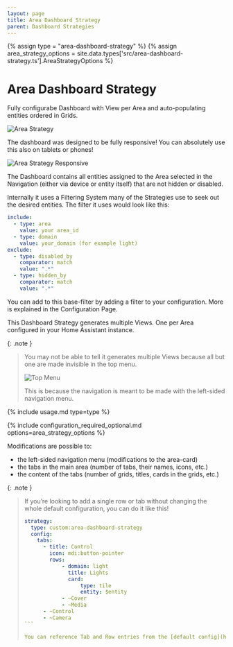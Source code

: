 ```yaml
---
layout: page
title: Area Dashboard Strategy
parent: Dashboard Strategies
---
```


{% assign type = "area-dashboard-strategy" %}
{% assign area_strategy_options = site.data.types['src/area-dashboard-strategy.ts'].AreaStrategyOptions %}

# Area Dashboard Strategy

Fully configurabe Dashboard with View per Area and auto-populating entities ordered in Grids.

![Area Strategy](/strategy-pack/assets/area/area-strategy.gif "Area Strategy")
 
The dashboard was designed to be fully responsive! You can absolutely use this also on tablets or phones!

![Area Strategy Responsive](/strategy-pack/assets/area/area-strategy-responsive-new.gif "Area Strategy Responsive")

The Dashboard contains all entities assigned to the Area selected in the Navigation (either via device or entity itself) that are not hidden or disabled.

Internally it uses a Filtering System many of the Strategies use to seek out the desired entities.
The filter it uses would look like this:

```yaml
include:
  - type: area
    value: your area_id
  - type: domain
    value: your_domain (for example light)
exclude:
  - type: disabled_by
    comparator: match
    value: ".*"
  - type: hidden_by
    comparator: match
    value: ".*"
```

You can add to this base-filter by adding a filter to your configuration. More is explained in the Configuration Page.

This Dashboard Strategy generates multiple Views. One per Area configured in your Home Assistant instance.

{: .note }
> You may not be able to tell it generates multiple Views because all but one are made invisible in the top menu.
>
> ![Top Menu](/strategy-pack/assets/area/area-strategy-top-menu.png "Top Menu")
>
> This is because the navigation is meant to be made with the left-sided navigation menu.

{% include usage.md type=type %}

{% include configuration_required_optional.md options=area_strategy_options %}

Modifications are possible to:

- the left-sided navigation menu (modifications to the area-card)
- the tabs in the main area (number of tabs, their names, icons, etc.)
- the content of the tabs (number of grids, titles, cards in the grids, etc.)

{: .note }
> If you’re looking to add a single row or tab without changing the whole default configuration, you can do it like this!
>
> ````yaml
> strategy:
>   type: custom:area-dashboard-strategy
>   config:
>     tabs:
>       - title: Control
>         icon: mdi:button-pointer
>         rows:
>             - domain: light
>               title: Lights
>               card:
>                   type: tile
>                   entity: $entity
>             - ~Cover
>             - ~Media
>       - ~Control
>       - ~Camera
> ```
>
> You can reference Tab and Row entries from the [default config](https://github.com/itsteddyyo/strategy-pack/blob/main/src/config/areaDefaultConfig.yml){:target="_blank"} by just writing '~' + title of Row/Tab. With that you can easily change a single Tab/Row while just referencing the others. No need to copy everthing anymore!
